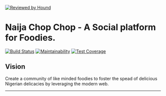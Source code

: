 [![Reviewed by Hound](https://img.shields.io/badge/Monitored_by-Hound-8E64B0.svg)](https://houndci.com)

Naija Chop Chop - A Social platform for Foodies.
=======

[![Build Status](https://travis-ci.com/andela/vale-ah-frontend.svg?branch=develop)](https://travis-ci.com/andela/vale-ah-frontend) [![Maintainability](https://api.codeclimate.com/v1/badges/ba63f42c82ece933a240/maintainability)](https://codeclimate.com/github/andela/vale-ah-frontend/maintainability) [![Test Coverage](https://api.codeclimate.com/v1/badges/ba63f42c82ece933a240/test_coverage)](https://codeclimate.com/github/andela/vale-ah-frontend/test_coverage)
## Vision
Create a community of like minded foodies to foster the spead of delicious Nigerian delicacies
by leveraging the modern web.

---
